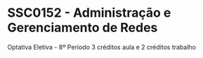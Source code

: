 # SSC0152 - Administração e Gerenciamento de Redes
Optativa Eletiva - 8º Período
3 créditos aula e 2 créditos trabalho
